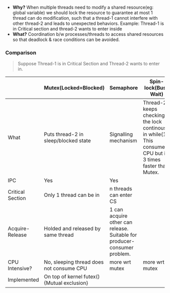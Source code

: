 - **Why?** When multiple threads need to modify a shared resource(eg: global variable) we should lock the resource to guarantee at most 1 thread can do modification, such that a thread-1 cannot interfere with other thread-2 and leads to unexpected behaviors. Example: Thread-1 is in Critical section and thread-2 wants to enter inside
- **What?** Coordination b/w processes/threads to access shared resources so that deadlock & race conditions can be avoided.

### Comparison
> Suppose Thread-1 is in Critical Section and Thread-2 wants to enter in.

||Mutex(Locked=Blocked)|Semaphore|Spin-lock(Busy Wait)|
|---|---|---|---|
|What|Puts thread-2 in sleep/blocked state|Signalling mechanism|Thread-2 keeps checking the lock continously in while(1). This consumes CPU but is 3 times faster than Mutex.|
|IPC|Yes|Yes||
|Critical Section|Only 1 thread can be in|n threads can enter CS||
|Acquire-Release|Holded and released by same thread|1 can acquire other can release. Suitable for producer-consumer problem.|
|CPU Intensive?| No, sleeping thread does not consume CPU|more wrt mutex|more wrt mutex|
|Implemented|On top of kernel futex() {Mutual exclusion}||
